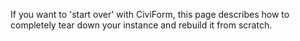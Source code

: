 If you want to 'start over' with CiviForm, this page describes how to completely tear down your instance and rebuild it from scratch.